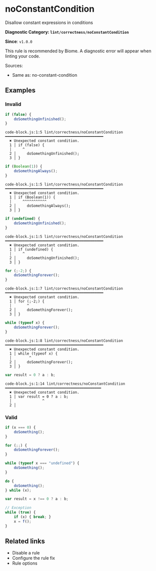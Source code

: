 # noConstantCondition
Disallow constant expressions in conditions

**Diagnostic Category: `lint/correctness/noConstantCondition`**

**Since**: `v1.0.0`

This rule is recommended by Biome. A diagnostic error will appear when linting your code.

Sources: 
- Same as: no-constant-condition

## Examples

### Invalid

```js
if (false) {
    doSomethingUnfinished();
}
```

```text
code-block.js:1:5 lint/correctness/noConstantCondition ━━━━━━━━━━━━━━━━━━━━━━━━━━━━━━━━━━━━━━━━━━━━━
  ✖ Unexpected constant condition.
  1 │ if (false) {
  │     ^
  2 │     doSomethingUnfinished();
  3 │ }
```

```js
if (Boolean(1)) {
    doSomethingAlways();
}
```

```text
code-block.js:1:5 lint/correctness/noConstantCondition ━━━━━━━━━━━━━━━━━━━━━━━━━━━━━━━━━━━━━━━━━━━━━
  ✖ Unexpected constant condition.
  1 │ if (Boolean(1)) {
  │     ^^^^^^^^^^^
  2 │     doSomethingAlways();
  3 │ }
```

```js
if (undefined) {
    doSomethingUnfinished();
}
```

```text
code-block.js:1:5 lint/correctness/noConstantCondition ━━━━━━━━━━━━━━━━━━━━━━━━━━━━━━━━━━━━━━━━━━━━━
  ✖ Unexpected constant condition.
  1 │ if (undefined) {
  │     ^
  2 │     doSomethingUnfinished();
  3 │ }
```

```js
for (;-2;) {
    doSomethingForever();
}
```

```text
code-block.js:1:7 lint/correctness/noConstantCondition ━━━━━━━━━━━━━━━━━━━━━━━━━━━━━━━━━━━━━━━━━━━━━
  ✖ Unexpected constant condition.
  1 │ for (;-2;) {
  │       ^
  2 │     doSomethingForever();
  3 │ }
```

```js
while (typeof x) {
    doSomethingForever();
}
```

```text
code-block.js:1:8 lint/correctness/noConstantCondition ━━━━━━━━━━━━━━━━━━━━━━━━━━━━━━━━━━━━━━━━━━━━━
  ✖ Unexpected constant condition.
  1 │ while (typeof x) {
  │        ^
  2 │     doSomethingForever();
  3 │ }
```

```js
var result = 0 ? a : b;
```

```text
code-block.js:1:14 lint/correctness/noConstantCondition ━━━━━━━━━━━━━━━━━━━━━━━━━━━━━━━━━━━━━━━━━━━━
  ✖ Unexpected constant condition.
  1 │ var result = 0 ? a : b;
  │              ^
  2 │
```

### Valid

```js
if (x === 0) {
    doSomething();
}

for (;;) {
    doSomethingForever();
}

while (typeof x === "undefined") {
    doSomething();
}

do {
    doSomething();
} while (x);

var result = x !== 0 ? a : b;

// Exception
while (true) {
    if (x) { break; }
    x = f();
}
```

## Related links

- Disable a rule
- Configure the rule fix
- Rule options